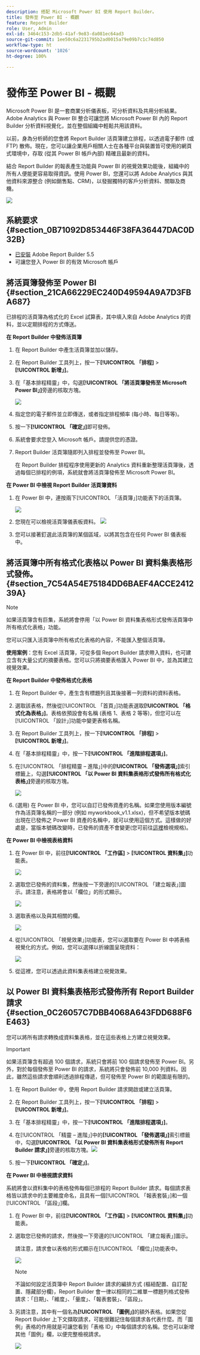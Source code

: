 ```yaml
---
description: 搭配 Microsoft Power BI 使用 Report Builder。
title: 發佈至 Power BI - 概觀
feature: Report Builder
role: User, Admin
exl-id: 3464c153-2db5-41af-9e83-da081ec64ad3
source-git-commit: 1ee50c6a2231795b2ad0015a79e09b7c1c74d850
workflow-type: ht
source-wordcount: '1026'
ht-degree: 100%

---
```


# 發佈至 Power BI - 概觀

Microsoft Power BI 是一套商業分析儀表板，可分析資料及共用分析結果。Adobe Analytics 與 Power BI 整合可讓您將 Microsoft Power BI 內的 Report Builder 分析資料視覺化，並在整個組織中輕鬆共用該資料。

以前，身為分析師的您會將 Report Builder 活頁簿建立排程，以透過電子郵件 (或 FTP) 散佈。現在，您可以讓企業用戶相關人士在各種平台與裝置皆可使用的網頁式環境中，存取 (從其 Power BI 帳戶內部) 精確且最新的資料。

結合 Report Builder 的報表產生功能與 Power BI 的視覺效果功能後，組織中的所有人便能更容易取得資訊。使用 Power BI，您還可以將 Adobe Analytics 與其他資料來源整合 (例如銷售點、CRM)，以發掘獨特的客戶分析資料、關聯及商機。

![](assets/aaplusbi.png)

## 系統要求 {#section_0B71092D853446F38FA36447DAC0D32B}

* [已安裝](/help/analyze/report-builder/setup/t-install-arb.md) Adobe Report Builder 5.5
* 可讓您登入 Power BI 的有效 Microsoft 帳戶

## 將活頁簿發佈至 Power BI {#section_21CA66229EC240D49594A9A7D3FBA687}

已排程的活頁簿為格式化的 Excel 試算表，其中填入來自 Adobe Analytics 的資料，並以定期排程的方式傳送。

**在 Report Builder 中發佈活頁簿**

1. 在 Report Builder 中產生活頁簿並加以儲存。
1. 在 Report Builder 工具列上，按一下&#x200B;**[!UICONTROL 「排程]** > **[!UICONTROL 新增」]**。

1. 在「基本排程精靈」中，勾選&#x200B;**[!UICONTROL 「將活頁簿發佈至 Microsoft Power BI」]**&#x200B;旁邊的核取方塊。

   ![](assets/simple-schedule-wizard.png)

1. 指定您的電子郵件並立即傳送，或者指定排程頻率 (每小時、每日等等)。
1. 按一下&#x200B;**[!UICONTROL 「確定」]**&#x200B;即可發佈。
1. 系統會要求您登入 Microsoft 帳戶。請提供您的憑證。
1. Report Builder 活頁簿隨即列入排程並發佈至 Power BI。

   在 Report Builder 排程程序使用更新的 Analytics 資料重新整理活頁簿後，透過每個已排程的例項，系統就會將活頁簿發佈至 Microsoft Power BI。

**在 Power BI 中檢視 Report Builder 活頁簿資料**

1. 在 Power BI 中，連按兩下[!UICONTROL 「活頁簿」]功能表下的活頁簿。

   ![](assets/workbooks-power-bi.png)

1. 您現在可以檢視活頁簿儀表板資料。        ![](assets/view-data-pbi.png)

1. 您可以接著釘選此活頁簿的某個區域，以將其包含在任何 Power BI 儀表板中。

## 將活頁簿中所有格式化表格以 Power BI 資料集表格形式發佈。 {#section_7C54A54E75184DD6BAEF4ACCE241239A}

>[!NOTE]
>
> 如果活頁簿含有巨集，系統將會停用「以 Power BI 資料集表格形式發佈活頁簿中所有格式化表格」功能。

您可以只匯入活頁簿中所有格式化表格的內容，不能匯入整個活頁簿。

**使用案例**：您有 Excel 活頁簿，可從多個 Report Builder 請求帶入資料，也可建立含有大量公式的摘要表格。您可以只將摘要表格匯入 Power BI 中，並為其建立視覺效果。

**在 Report Builder 中發佈格式化表格**

1. 在 Report Builder 中，產生含有標題列且其後接著一列資料的資料表格。
1. 選取該表格，然後從[!UICONTROL 「首頁」]功能表選取&#x200B;**[!UICONTROL 「格式化為表格」]**。表格依預設會有名稱 (表格 1、表格 2 等等)，但您可以在[!UICONTROL 「設計」]功能中變更表格名稱。

1. 在 Report Builder 工具列上，按一下&#x200B;**[!UICONTROL 「排程]** > **[!UICONTROL 新增」]**。

1. 在「基本排程精靈」中，按一下&#x200B;**[!UICONTROL 「進階排程選項」]**。
1. 在[!UICONTROL 「排程精靈 – 進階」]中的&#x200B;**[!UICONTROL 「發佈選項」]**&#x200B;索引標籤上，勾選&#x200B;**[!UICONTROL 「以 Power BI 資料集表格形式發佈所有格式化表格」]**&#x200B;旁邊的核取方塊。

   ![](assets/advanced-schedule-wizard2.png)

1. (選用) 在 Power BI 中，您可以自訂已發佈資產的名稱。如果您使用版本編號作為活頁簿名稱的一部分 (例如 myworkbook_v1.1.xlsx)，但不希望版本號碼出現在已發佈之 Power BI 資產的名稱中，就可以使用這個方式。這樣做的好處是，當版本號碼改變時，已發佈的資產不會變更(您可前往[這裡](/help/analyze/report-builder/c-publish-power-bi/specifications-limits.md)檢視規格)。

**在 Power BI 中檢視表格資料**

1. 在 Power BI 中，前往&#x200B;**[!UICONTROL 「工作區]** > **[!UICONTROL 資料集」]**&#x200B;功能表。

   ![](assets/datasets-menu.png)

1. 選取您已發佈的資料集，然後按一下旁邊的[!UICONTROL 「建立報表」]圖示。請注意，表格將會以「欄位」的形式顯示。

   ![](assets/formatted-tables.png)

1. 選取表格以及與其相關的欄。

   ![](assets/view-table-dataset.png)

1. 從[!UICONTROL 「視覺效果」]功能表，您可以選取要在 Power BI 中將表格視覺化的方式。例如，您可以選擇以折線圖呈現資料：

   ![](assets/bi-line-graph.png)

1. 從這裡，您可以透過此資料集表格建立視覺效果。

## 以 Power BI 資料集表格形式發佈所有 Report Builder 請求 {#section_0C26057C7DBB4068A643FDD688F6E463}

您可以將所有請求轉換成資料集表格，並在這些表格上方建立視覺效果。

>[!IMPORTANT]
>
>如果活頁簿含有超過 100 個請求，系統只會將前 100 個請求發佈至 Power BI。另外，對於每個發佈至 Power BI 的請求，系統將只會發佈前 10,000 列資料。因此，雖然這些請求會順利透過排程傳遞，但可發佈至 Power BI 的範圍是有限的。

1. 在 Report Builder 中，使用 Report Builder 請求開啟或建立活頁簿。
1. 在 Report Builder 工具列上，按一下&#x200B;**[!UICONTROL 「排程]** > **[!UICONTROL 新增」]**。

1. 在「基本排程精靈」中，按一下&#x200B;**[!UICONTROL 「進階排程選項」]**。
1. 在[!UICONTROL 「精靈 – 進階」]中的&#x200B;**[!UICONTROL 「發佈選項」]**&#x200B;索引標籤中，勾選&#x200B;**[!UICONTROL 「以 Power BI 資料集表格形式發佈所有 Report Builder 請求」]**&#x200B;旁邊的核取方塊。![](assets/advanced-schedule-wizard2.png)

1. 按一下&#x200B;**[!UICONTROL 「確定」]**。

**在 Power BI 中檢視請求資料**

系統將會以資料集中的表格發佈每個已排程的 Report Builder 請求。每個請求表格皆以請求中的主要維度命名，且具有一個[!UICONTROL 「報表套裝」]和一個[!UICONTROL 「區段」]欄。

1. 在 Power BI 中，前往&#x200B;**[!UICONTROL 「工作區]** > **[!UICONTROL 資料集」]**&#x200B;功能表。

1. 選取您已發佈的請求，然後按一下旁邊的[!UICONTROL 「建立報表」]圖示。

   請注意，請求會以表格的形式顯示在[!UICONTROL 「欄位」]功能表中。

   ![](assets/published-requests.png)

   >[!NOTE]
   >
   >不論如何設定活頁簿中 Report Builder 請求的編排方式 (樞紐配置、自訂配置、隱藏部分欄)，Report Builder 會一律以相同的二維單一標題列格式發佈請求：「日期」、「維度」、「量度」、「報表套裝」、「區段」。

1. 另請注意，其中有一個名為&#x200B;**[!UICONTROL 「圖例」]**&#x200B;的額外表格。如果您從 Report Builder 上下文擷取請求，可能很難記住每個請求各代表什麼。而「圖例」表格的作用就是可讓您看到「表格 ID」中每個請求的名稱。您也可以新增其他「圖例」欄，以便完整檢視請求。

   ![](assets/legend-table.png)
